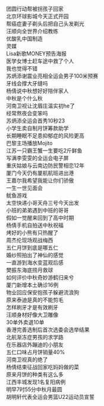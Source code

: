 团圆行动帮被拐孩子回家  
北京环球影城今天正式开园  
帮癌症妻子剃头后把自己头发剃光  
汪顺向全世界介绍教练  
优酸乳中国制造  
灵媒  
Lisa新歌MONEY预告海报  
医学女博士赶车途中救了个人  
我也觉得不错  
苏炳添谢震业亮相全运会男子100米预赛  
牙线会撑大牙缝吗  
杨倩说中秋想好好陪伴家人  
中秋是个什么秋  
河南卫视让沈眉庄温实初he了  
经常熬夜会变笨吗  
苏炳添全运会首秀10秒23  
小学生卖自制月饼筹款助学  
长期睡眠不足患抑郁症的风险更高  
巴黎主场播放Mojito  
江苏一只霸王蟹一生要吃2斤鲜鱼  
写满李雯雯的全运会电子屏  
重庆姑娘与云南边防民警相恋12年  
厦门今天仍有厦航航班进出港  
王嘉尔我希望我能让你们骄傲  
一生一世见面会  
鱿鱼游戏  
太空快递小哥天舟三号今天出发  
小班的弟弟遇到中班的哥哥  
假如一觉醒来回到了高中时期  
杨倩手机自拍送中秋祝福  
烤好的小熊有只热醒了  
周杰伦现场观战梅西  
五仁月饼到底是哪五仁  
婚纱照拍出了神仙的感觉  
一直游到海水变蓝观后感  
樊振东海底捞月救球  
如何评价中秋奇妙游鹤归来兮  
厦门新增本土确诊16例  
物业回应保安抱孩子躲避流浪狗  
原来泰迪是真的不能剪毛  
怎样刷牙才是有效刷牙  
汪顺身材好像大卫雕像  
30单外卖退10单  
香港完善选制后首次选委会选举结果  
北航渐冻症男孩的求学路  
在乐器店外蹦迪的小朋友  
五仁口味占月饼销量40%  
河南卫视真的绝了  
杨倩结束征战回家吃妈妈做的菜  
原来月饼的种类有这么多  
江西丰城发现1名复阳病例  
明早7时55分中秋月最圆  
胡明轩代表全运会男篮U22运动员宣誓  
